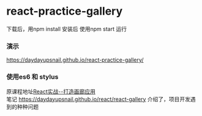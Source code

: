 # react-practice-gallery
下载后，用npm install 安装后
使用npm start 运行
### 演示
https://daydayupsnail.github.io/react-practice-gallery/
### 使用es6 和 stylus
原课程地址[React实战--打造画廊应用](http://www.imooc.com/learn/507) <br/>
笔记 https://daydayupsnail.github.io/react/react-gallery
介绍了，项目开发遇到的种种问题
